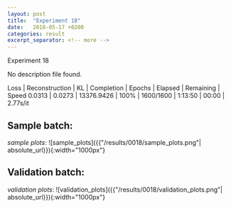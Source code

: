 ```yaml
---
layout: post
title:  "Experiment 18"
date:   2018-05-17 +0200
categories: result
excerpt_separator: <!-- more -->
---
```

<!-- more -->

Experiment 18

No description file found.

Loss | Reconstruction | KL | Completion | Epochs | Elapsed | Remaining | Speed
0.0313 | 0.0273 | 13376.9426 | 100% | 1600/1600 | 1:13:50 | 00:00 | 2.77s/it

## **Sample batch**:
_sample plots_:
![sample_plots]({{"/results/0018/sample_plots.png"| absolute_url}}){:width="1000px"}


## **Validation batch**:
_validation plots_:
![validation_plots]({{"/results/0018/validation_plots.png"| absolute_url}}){:width="1000px"}

